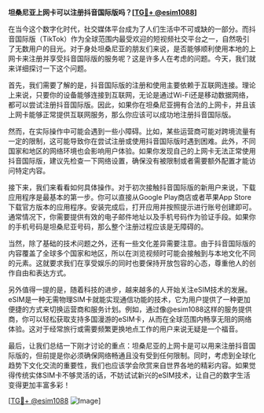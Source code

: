 **坦桑尼亚上网卡可以注册抖音国际版吗？[[TG💪+ @esim1088](https://t.me/s/esim1088)]**

在当今这个数字化时代，社交媒体平台成为了人们生活中不可或缺的一部分。而抖音国际版（TikTok）作为全球范围内最受欢迎的短视频社交平台之一，自然吸引了无数用户的目光。对于身处坦桑尼亚的朋友们来说，是否能够顺利使用本地的上网卡来注册并享受抖音国际版的服务呢？这是许多人在考虑的问题。今天，我们就来详细探讨一下这个问题。

首先，我们需要了解的是，抖音国际版的注册和使用主要依赖于互联网连接。理论上来说，只要你的设备能够连接到互联网，无论是通过Wi-Fi还是移动数据网络，都可以尝试注册抖音国际版。因此，如果你在坦桑尼亚拥有合法的上网卡，并且该上网卡能够正常提供互联网服务，那么你应该可以成功地注册抖音国际版。

然而，在实际操作中可能会遇到一些小障碍。比如，某些运营商可能对跨境流量有一定的限制，这可能导致你在尝试注册或使用抖音国际版时遇到困难。此外，不同国家和地区的网络环境也会影响用户体验。如果你发现自己的上网卡无法正常使用抖音国际版，建议先检查一下网络设置，确保没有被限制或者需要额外配置才能访问特定内容。

接下来，我们来看看如何具体操作。对于初次接触抖音国际版的新用户来说，下载应用程序是最基本的第一步。你可以直接从Google Play商店或者苹果App Store下载官方版本的应用程序。安装完成后，打开应用并按照提示进行账号创建即可。通常情况下，你需要提供有效的电子邮件地址以及手机号码作为验证手段。如果你的手机号码是坦桑尼亚号码，那么整个注册过程应该是无障碍的。

当然，除了基础的技术问题之外，还有一些文化差异需要注意。由于抖音国际版的内容覆盖了全球多个国家和地区，所以在浏览视频时可能会接触到与本地文化不同的元素。这就要求我们在享受娱乐的同时也要保持开放包容的心态，尊重他人的创作自由和表达方式。

另外值得一提的是，随着科技的进步，越来越多的人开始关注eSIM技术的发展。eSIM是一种无需物理SIM卡就能实现通信功能的技术，它为用户提供了一种更加便捷的方式来切换运营商和服务计划。例如，通过像@esim1088这样的服务提供商，你可以轻松获取支持多国漫游的eSIM卡，从而在全球范围内畅享无阻的网络体验。这对于经常旅行或需要频繁更换地点工作的用户来说无疑是一个福音。

最后，让我们总结一下刚才讨论的重点：坦桑尼亚的上网卡是可以用来注册抖音国际版的，但前提是你必须确保网络畅通且没有受到任何限制。同时，考虑到全球化趋势下文化交流的重要性，我们也应该学会欣赏来自世界各地的精彩内容。如果觉得传统实体SIM卡不够灵活的话，不妨试试新兴的eSIM技术，让自己的数字生活变得更加丰富多彩！

[[TG💪+ @esim1088](https://t.me/s/esim1088) ![Image](https://i.postimg.cc/4NQfJmqS/Snipaste-2025-05-13-00-14-12.png)]